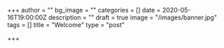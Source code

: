 +++
author = ""
bg_image = ""
categories = []
date = 2020-05-16T19:00:00Z
description = ""
draft = true
image = "/images/banner.jpg"
tags = []
title = "Welcome"
type = "post"

+++
